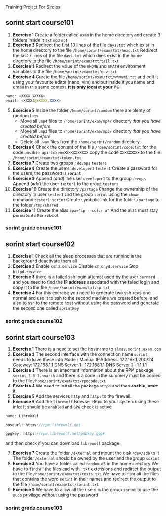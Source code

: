 Training Project For Sircles

## sorint start course101

1. **Exercise 1**
	Create a folder called `exam` in the home directory and create 3 folders inside it `txt` `mp3` `mp4`
2. **Exercise 2**
	Redirect the first 10 lines of the file `days.txt` which exist in the home directory to the file `/home/sorint/exam/txt/head.txt`
	Redirect the last 7 lines of the file `days.txt` which does exist in the home directory to the file `/home/sorint/exam/txt/tail.txt`
3. **Exercise 3**
	Redirect the value of the `$HOME` and `$PATH` environment variables to the file `/home/sorint/exam/txt/env.txt`
4. **Exercise 4**
	Create the file `/home/sorint/exam/txt/whoami.txt` and edit it using your favourite editor (nano, vim) and put inside it you name and email in this same context. **It is only local at your PC**
```java
name: <XXXX XXXXX>
email: <XXXXX@XXXXX.XXXX>
```
5. **Exercise 5**
	Inside the folder `/home/sorint/random` there are plenty of random files
	- Move all `.mp4` files to `/home/sorint/exam/mp4/` directory *that you have created before*
	- Move all `.mp3` files to `/home/sorint/exam/mp3/` directory *that you have created before*
	- Delete all `.wav` files from the `/home/sorint/random` directory
6. **Exercise 6**
	Check the content of the file `/home/sorint/code.txt` for the code `ansible-api-token=XXXXXXXXXXX` copy the code `XXXXXXXXX` to the file `/home/sorint/exam/txt/token.txt`
7. **Exercise 7**
	Create two groups :
		`devops`
		`testers`
8. **Exercise 8**
	Create the users:
		`developer1`
		`tester1`
	Create a password for the users, the password is **`sorint`**
9. **Exercise 9**
	Append (*add*) the user `developer1` to the group `devops`
	Append (*add*) the user `tester1` to the group `testers`
10. **Exercise 10**
	Create the directory `/partage` 
	Change the ownership of the directory to user `tester1` and the group `sorint` using the `chown` command `tester1:sorint`
	Create symbolic link for the folder `/partage` to the folder `/tmp/shared`
11. **Exercise 11**
	Create the alias `ipa="ip --color a"`
	And the alias must stay persistent after reboot

### sorint grade course101


## sorint start course102

1. **Exercise 1**
	Check all the sleep processes that are running in the background deactivate them all
2. **Exercise 2**
	Enable `sshd.service`
	Disable `chronyd.service` 
	Stop `httpd.service`
1. **Exercise 3**
	there is a failed ssh login attempt used by the user `bernard` and you need to find the **IP address** associated with the failed login and copy it to the file `/home/sorint/exam/txt/ip.txt`
4. **Exercise 4**
	For this exercise you need to generate two ssh keys one normal  and use it to ssh to the second machine we created before, and also to ssh to the remote host without using the password 
	and generate the second one called `sorintKey`
### sorint grade course102


## sorint start course103

1. **Exercise 1**
	There is a need to set the hostname to `alma9.sorint.exam.com`
2. **Exercise 2**
	The second interface with the connection name `sorint` needs to have these info
	Mode : Manual
	IP Address: 172.168.1.200/24
	Gateway: 172.168.1.1
	DNS Server 1 : 172.168.1.1
	DNS Server 2 : 1.1.1.1
1. **Exercise 3**
	There is an important information about the RPM package `sorint-1.3-1.noarch` and there is a code in the summery must be copied to the file `/home/sorint/exam/txt/rpmcode.txt`
4. **Exercise 4**
	We need to install the package `httpd` and then **enable**, **start** it.
5. **Exercise 5**
	Add the services `http` and `https` to the firewall.
6. **Exercise 6**
	Add the `librewolf` Browser Repo to your system using these info:
	It should be `enabled` and `GPG` check is active

```java
name: LibreWolf

baseurl: https://rpm.librewolf.net

gpgkey: https://rpm.librewolf.net/pubkey.gpg#
```
and then check if you can download `librewolf` package

7. **Exercise 7**
	Create the folder `/external` and mount the disk `/dev/sdb` to it
	The folder `/external` should be owned by the user and the group `sorint`
9. **Exercise 8**
	You have a folder called `random-d3` in the home directory
	We have to `find` all the files end with `.txt` extensions and redirect the output to the file `/home/sorint/exam/txt/texts.txt`
	We have to `find` all the files that contains the word `sorint` in their names and redirect the output to the file `/home/sorint/exam/txt/sorint.txt`
10. **Exercise 9**
	We have to allow all the users in the group `sorint` to use the `sudo` privilege without using the password
 
### sorint grade course103
